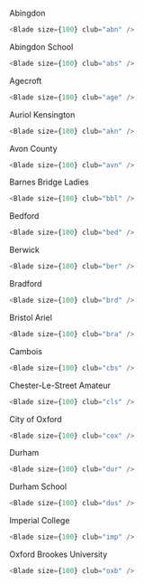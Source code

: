 Abingdon

```js
<Blade size={100} club="abn" />
```

Abingdon School

```js
<Blade size={100} club="abs" />
```

Agecroft

```js
<Blade size={100} club="age" />
```

Auriol Kensington

```js
<Blade size={100} club="akn" />
```

Avon County

```js
<Blade size={100} club="avn" />
```

Barnes Bridge Ladies

```js
<Blade size={100} club="bbl" />
```

Bedford

```js
<Blade size={100} club="bed" />
```

Berwick

```js
<Blade size={100} club="ber" />
```

Bradford

```js
<Blade size={100} club="brd" />
```

Bristol Ariel

```js
<Blade size={100} club="bra" />
```

Cambois

```js
<Blade size={100} club="cbs" />
```

Chester-Le-Street Amateur

```js
<Blade size={100} club="cls" />
```

City of Oxford

```js
<Blade size={100} club="cox" />
```

Durham

```js
<Blade size={100} club="dur" />
```

Durham School

```js
<Blade size={100} club="dus" />
```

Imperial College

```js
<Blade size={100} club="imp" />
```

Oxford Brookes University

```js
<Blade size={100} club="oxb" />
```
